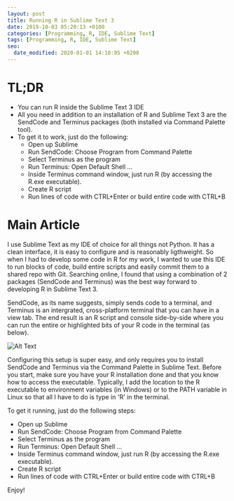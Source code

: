 ```yaml
---
layout: post
title: Running R in Sublime Text 3
date: 2019-10-03 05:20:13 +0100
categories: [Programming, R, IDE, Sublime Text]
tags: [Programming, R, IDE, Sublime Text]
seo:
  date_modified: 2020-01-01 14:10:05 +0200
---
```


# TL;DR

* You can run R inside the Sublime Text 3 IDE
* All you need in addition to an installation of R and Sublime Text 3 are the SendCode and Terminus packages (both installed via Command Palette tool).
* To get it to work, just do the following:
	* Open up Sublime
	* Run SendCode: Choose Program from Command Palette
	* Select Terminus as the program
	* Run Terminus: Open Default Shell ...
	* Inside Terminus command window, just run R (by accessing the R.exe executable).
	* Create R script
	* Run lines of code with CTRL+Enter or build entire code with CTRL+B

# Main Article

I use Sublime Text as my IDE of choice for all things not Python. It has a clean interface, it is easy to configure and is reasonably ligthweight. So when I had to develop some code in R for my work, I wanted to use this IDE to run blocks of code, build entire scripts and easily commit them to a shared repo with Git. Searching online, I found that using a combination of 2 packages (SendCode and Terminus) was the best way forward to developing R in Sublime Text 3. 

SendCode, as its name suggests, simply sends code to a terminal, and Terminus is an intergrated, cross-platform terminal that you can have in a view tab. The end result is an R script and console side-by-side where you can run the entire or highlighted bits of your R code in the terminal (as below). 

![Alt Text](https://keepfloyding.github.io/images/R_subtext.gif)


Configuring this setup is super easy, and only requires you to install SendCode and Terminus via the Command Palette in Sublime Text. Before you start, make sure you have your R installation done and that you know how to access the executable. Typically, I add the location to the R executable to environment variables (in Windows) or to the PATH variable in Linux so that all I have to do is type in 'R' in the terminal.  

To get it running, just do the following steps:
* Open up Sublime
* Run SendCode: Choose Program from Command Palette
* Select Terminus as the program
* Run Terminus: Open Default Shell ...
* Inside Terminus command window, just run R (by accessing the R.exe executable).
* Create R script
* Run lines of code with CTRL+Enter or build entire code with CTRL+B

Enjoy!


